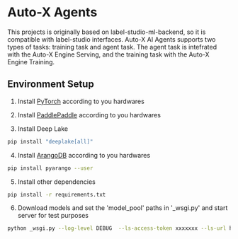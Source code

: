 # Auto-X Agents


This projects is originally based on label-studio-ml-backend, so it is compatible with label-studio interfaces.
Auto-X AI Agents supports two types of tasks: training task and agent task.
The agent task is intefrated with the Auto-X Engine Serving, and the training task with the Auto-X Engine Training.

## Environment Setup

1. Install [PyTorch](https://pytorch.org/) according to you hardwares

2. Install [PaddlePaddle](https://www.paddlepaddle.org.cn/documentation/docs/en/2.4/install/index_en.html) according to you hardwares

3. Install Deep Lake
```bash
pip install "deeplake[all]"
```
4. Install [ArangoDB](https://github.com/arangodb/arangodb) according to you hardwares
```bash
pip install pyarango --user
```
5. Install other dependencies

```bash
pip install -r requirements.txt
```

6. Download models and set the 'model_pool' paths in '_wsgi.py' and start server for test purposes

```bash
python _wsgi.py --log-level DEBUG  --ls-access-token xxxxxxx --ls-url http://127.0.0.1:8080/
```
